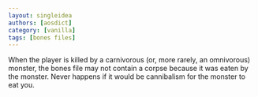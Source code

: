 ```yaml
---
layout: singleidea
authors: [aosdict]
category: [vanilla]
tags: [bones files]
---
```

When the player is killed by a carnivorous (or, more rarely, an omnivorous) monster, the bones file may not contain a corpse because it was eaten by the monster. Never happens if it would be cannibalism for the monster to eat you.
